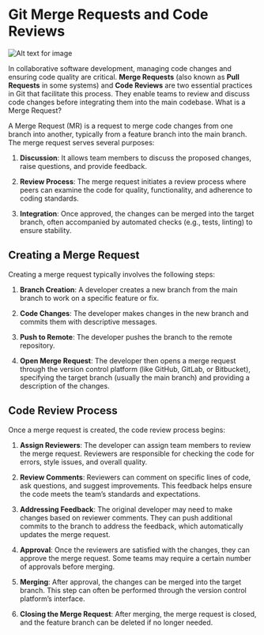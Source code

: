 # Git Merge Requests and Code Reviews

![Alt text for image](/images/markdown/Branching.png)

In collaborative software development, managing code changes and ensuring code quality are critical. **Merge Requests** (also known as **Pull Requests** in some systems) and **Code Reviews** are two essential practices in Git that facilitate this process. They enable teams to review and discuss code changes before integrating them into the main codebase.
What is a Merge Request?

A Merge Request (MR) is a request to merge code changes from one branch into another, typically from a feature branch into the main branch. The merge request serves several purposes:

1. **Discussion**: It allows team members to discuss the proposed changes, raise questions, and provide feedback.

2. **Review Process**: The merge request initiates a review process where peers can examine the code for quality, functionality, and adherence to coding standards.

3. **Integration**: Once approved, the changes can be merged into the target branch, often accompanied by automated checks (e.g., tests, linting) to ensure stability.

## Creating a Merge Request

Creating a merge request typically involves the following steps:

1. **Branch Creation**: A developer creates a new branch from the main branch to work on a specific feature or fix.

2. **Code Changes**: The developer makes changes in the new branch and commits them with descriptive messages.

3. **Push to Remote**: The developer pushes the branch to the remote repository.

4. **Open Merge Request**: The developer then opens a merge request through the version control platform (like GitHub, GitLab, or Bitbucket), specifying the target branch (usually the main branch) and providing a description of the changes.

## Code Review Process

Once a merge request is created, the code review process begins:

1. **Assign Reviewers**: The developer can assign team members to review the merge request. Reviewers are responsible for checking the code for errors, style issues, and overall quality.

2. **Review Comments**: Reviewers can comment on specific lines of code, ask questions, and suggest improvements. This feedback helps ensure the code meets the team’s standards and expectations.

3. **Addressing Feedback**: The original developer may need to make changes based on reviewer comments. They can push additional commits to the branch to address the feedback, which automatically updates the merge request.

4. **Approval**: Once the reviewers are satisfied with the changes, they can approve the merge request. Some teams may require a certain number of approvals before merging.

5. **Merging**: After approval, the changes can be merged into the target branch. This step can often be performed through the version control platform’s interface.

6. **Closing the Merge Request**: After merging, the merge request is closed, and the feature branch can be deleted if no longer needed.
